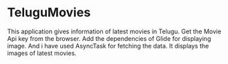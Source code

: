 # TeluguMovies
This application gives information of latest movies in Telugu.
Get the Movie Api key from the browser.
Add the dependencies of Glide for displaying image.
And i have used AsyncTask for fetching the data.
It displays the images of latest movies.
